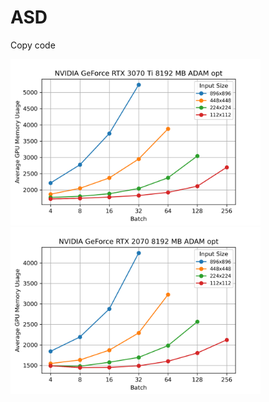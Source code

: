 # ASD


Copy code
<p float="left">
  <img src="/00_github_media/with_grad_checkpointing/NVIDIA GeForce RTX 3070 Ti/gpu_mem_usageADAM.png" width="400" />
  <img src="/00_github_media/without_grad_checkpointing/NVIDIA GeForce RTX 2070/gpu_mem_usageADAM.png" width="400" /> 
</p>







